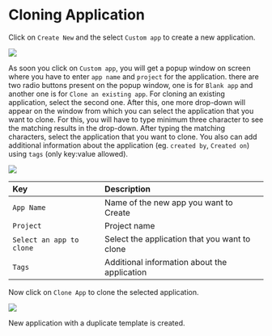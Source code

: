 # Cloning Application

Click on `Create New` and the select `Custom app` to create a new application.

![](https://devtron-public-asset.s3.us-east-2.amazonaws.com/images/cloning-application/custom-app.jpg)

 As soon you click on `Custom app`, you will get a popup window on screen where you have to enter `app name` and `project` for the application. there are two radio buttons present on the popup window, one is for `Blank app` and another one is for `Clone an existing app`. For cloning an existing application, select the second one. After this, one more drop-down will appear on the window from which you can select the application that you want to clone. For this, you will have to type minimum three character to see the matching results in the drop-down. After typing the matching characters, select the application that you want to clone. You also can add additional information about the application (eg. `created by`, `Created on`) using `tags` (only key:value allowed). 

![](https://devtron-public-asset.s3.us-east-2.amazonaws.com/images/cloning-application/clone-app.jpg)

| Key | Description |
| :--- | :--- |
| `App Name` | Name of the new app you want to Create |
| `Project` | Project name |
| `Select an app to clone` | Select the application that you want to clone |
| `Tags` | Additional information about the application |

Now click on `Clone App` to clone the selected application.

![](https://devtron-public-asset.s3.us-east-2.amazonaws.com/images/cloning-application/new-cloned-app.jpg)

New application with a duplicate template is created.

